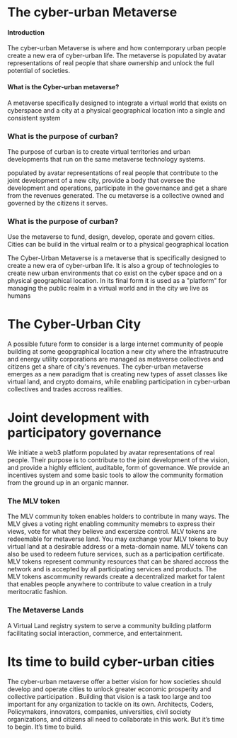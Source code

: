 # The cyber-urban Metaverse
#### Introduction
The cyber-urban Metaverse is where and how contemporary urban people create a new era of cyber-urban life. The metaverse is populated by avatar representations of real people that share ownership and unlock the full potential of societies.
#### What is the Cyber-urban metaverse?
A metaverse specifically designed to integrate a virtual world that exists on cyberspace and a city at a physical geographical location into a single and consistent system 

### What is the purpose of curban?
The purpose of curban is to create virtual territories and urban developments that run on the same metaverse technology systems.

populated by avatar representations of real people that contribute to the joint development of a new city, provide a body that oversee the development and operations, participate in the governance and get a share from the revenues generated. The cu metaverse is a collective owned and governed by the citizens it serves.

### What is the purpose of curban?

Use the metaverse to fund, design, develop, operate and govern cities. Cities can be build in the virtual realm or to a physical geographical location

The Cyber-Urban Metaverse is a metaverse that is specifically designed to create a new era of cyber-urban life. It is also a group of technologies to create new urban environments that co exist on the cyber space and on a physical geographical location. 
In its final form it is used as a "platform" for managing the public realm in a virtual world and in the city we live as humans
 



# The Cyber-Urban City
A possible future form to consider is a large internet community of people building at some geopgraphical location a new city where the infrastrucutre and energy utility corporations are managed as metaverse collectives and citizens get a share of city's revenues.
The cyber-urban metaverse emerges as a new paradigm that is creating new types of asset classes like virtual land, and crypto domains, while enabling participation in cyber-urban collectives and trades accross realities.

# Joint development with participatory governance
We initiate a web3 platform populated by avatar representations of real people. Their purpose is to contribute to the joint development of the vision, and provide a highly efficient, auditable, form of governance. We provide an incentives system and some basic tools to allow the community formation from the ground up in an organic manner.
### The MLV token
The MLV community token enables holders to contribute in many ways. 
The MLV gives a voting right enabling community memebrs to express their views, vote for what they believe and excersize control. 
MLV tokens are redeemable for metaverse land. You may exchange your MLV tokens to buy virtual land at a desirable address or a meta-domain name. MLV tokens can also be used to redeem future services, such as a participation certificate.
MLV tokens represent community resources that can be shared accross the network and is accepted by all participating services and products.
The MLV tokens ascommunity rewards create a decentralized market for talent that enables people anywhere to contribute to value creation in a truly meritocratic fashion.

### The Metaverse Lands 
A Virtual Land registry system to serve a community building platform facilitating social interaction, commerce, and entertainment.

# Its time to build cyber-urban cities  
The cyber-urban metaverse offer a better vision for how societies should develop and operate cities to unlock greater economic prosperity and collective participation . Building that vision is a task too large and too important for any organization to tackle on its own. Architects, Coders, Policymakers, innovators, companies, universities, civil society organizations, and citizens all need to collaborate in this work. 
But it’s time to begin. It’s time to build.

